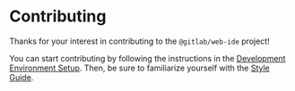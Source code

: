 # Contributing

Thanks for your interest in contributing to the `@gitlab/web-ide` project!

You can start contributing by following the instructions in the
[Development Environment Setup](./docs/contributing/development-environment-setup.md). Then, be sure to familiarize yourself with the
[Style Guide](./docs/contributing/style-guide.md).
